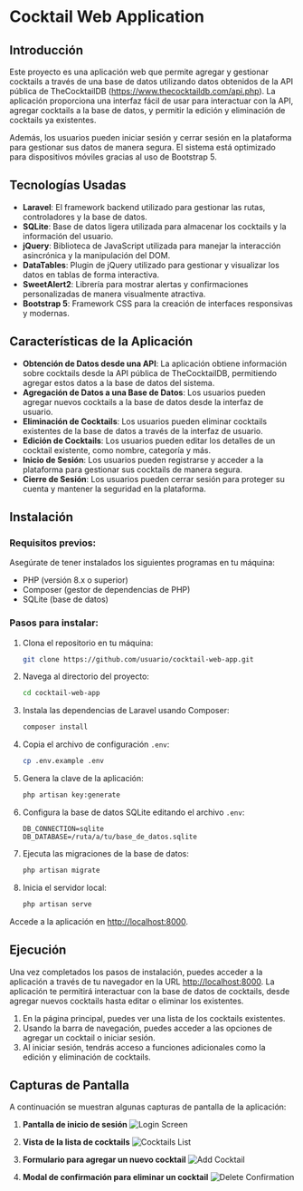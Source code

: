 
# Cocktail Web Application

## Introducción
Este proyecto es una aplicación web que permite agregar y gestionar cocktails a través de una base de datos utilizando datos obtenidos de la API pública de TheCocktailDB (https://www.thecocktaildb.com/api.php). La aplicación proporciona una interfaz fácil de usar para interactuar con la API, agregar cocktails a la base de datos, y permitir la edición y eliminación de cocktails ya existentes.

Además, los usuarios pueden iniciar sesión y cerrar sesión en la plataforma para gestionar sus datos de manera segura. El sistema está optimizado para dispositivos móviles gracias al uso de Bootstrap 5.

## Tecnologías Usadas
- **Laravel**: El framework backend utilizado para gestionar las rutas, controladores y la base de datos.
- **SQLite**: Base de datos ligera utilizada para almacenar los cocktails y la información del usuario.
- **jQuery**: Biblioteca de JavaScript utilizada para manejar la interacción asincrónica y la manipulación del DOM.
- **DataTables**: Plugin de jQuery utilizado para gestionar y visualizar los datos en tablas de forma interactiva.
- **SweetAlert2**: Librería para mostrar alertas y confirmaciones personalizadas de manera visualmente atractiva.
- **Bootstrap 5**: Framework CSS para la creación de interfaces responsivas y modernas.

## Características de la Aplicación
- **Obtención de Datos desde una API**: La aplicación obtiene información sobre cocktails desde la API pública de TheCocktailDB, permitiendo agregar estos datos a la base de datos del sistema.
- **Agregación de Datos a una Base de Datos**: Los usuarios pueden agregar nuevos cocktails a la base de datos desde la interfaz de usuario.
- **Eliminación de Cocktails**: Los usuarios pueden eliminar cocktails existentes de la base de datos a través de la interfaz de usuario.
- **Edición de Cocktails**: Los usuarios pueden editar los detalles de un cocktail existente, como nombre, categoría y más.
- **Inicio de Sesión**: Los usuarios pueden registrarse y acceder a la plataforma para gestionar sus cocktails de manera segura.
- **Cierre de Sesión**: Los usuarios pueden cerrar sesión para proteger su cuenta y mantener la seguridad en la plataforma.

## Instalación

### Requisitos previos:
Asegúrate de tener instalados los siguientes programas en tu máquina:
- PHP (versión 8.x o superior)
- Composer (gestor de dependencias de PHP)
- SQLite (base de datos)

### Pasos para instalar:
1. Clona el repositorio en tu máquina:
   ```bash
   git clone https://github.com/usuario/cocktail-web-app.git
   ```

2. Navega al directorio del proyecto:
   ```bash
   cd cocktail-web-app
   ```

3. Instala las dependencias de Laravel usando Composer:
   ```bash
   composer install
   ```

4. Copia el archivo de configuración `.env`:
   ```bash
   cp .env.example .env
   ```

5. Genera la clave de la aplicación:
   ```bash
   php artisan key:generate
   ```

6. Configura la base de datos SQLite editando el archivo `.env`:
   ```plaintext
   DB_CONNECTION=sqlite
   DB_DATABASE=/ruta/a/tu/base_de_datos.sqlite
   ```

7. Ejecuta las migraciones de la base de datos:
   ```bash
   php artisan migrate
   ```

8. Inicia el servidor local:
   ```bash
   php artisan serve
   ```

Accede a la aplicación en [http://localhost:8000](http://localhost:8000).

## Ejecución

Una vez completados los pasos de instalación, puedes acceder a la aplicación a través de tu navegador en la URL [http://localhost:8000](http://localhost:8000). La aplicación te permitirá interactuar con la base de datos de cocktails, desde agregar nuevos cocktails hasta editar o eliminar los existentes.

1. En la página principal, puedes ver una lista de los cocktails existentes.
2. Usando la barra de navegación, puedes acceder a las opciones de agregar un cocktail o iniciar sesión.
3. Al iniciar sesión, tendrás acceso a funciones adicionales como la edición y eliminación de cocktails.

## Capturas de Pantalla

A continuación se muestran algunas capturas de pantalla de la aplicación:

1. **Pantalla de inicio de sesión**
   ![Login Screen](./screenshots/login.png)

2. **Vista de la lista de cocktails**
   ![Cocktails List](./screenshots/cocktails_list.png)

3. **Formulario para agregar un nuevo cocktail**
   ![Add Cocktail](./screenshots/add_cocktail.png)

4. **Modal de confirmación para eliminar un cocktail**
   ![Delete Confirmation](./screenshots/delete_confirmation.png)
